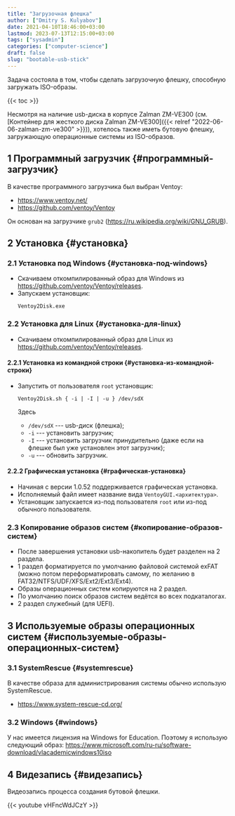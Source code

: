 ```yaml
---
title: "Загрузочная флешка"
author: ["Dmitry S. Kulyabov"]
date: 2021-04-10T18:46:00+03:00
lastmod: 2023-07-13T12:15:00+03:00
tags: ["sysadmin"]
categories: ["computer-science"]
draft: false
slug: "bootable-usb-stick"
---
```


Задача состояла в том, чтобы сделать загрузочную флешку, способную загружать ISO-образы.

<!--more-->

{{< toc >}}

Несмотря на наличие usb-диска в корпусе Zalman ZM-VE300 (см. [Контейнер для жесткого диска Zalman ZM-VE300]({{< relref "2022-06-06-zalman-zm-ve300" >}})), хотелось также иметь бутовую флешку, загружающую операционные системы из ISO-образов.


## <span class="section-num">1</span> Программный загрузчик {#программный-загрузчик}

В качестве программного загрузчика был выбран Ventoy:

-   <https://www.ventoy.net/>
-   <https://github.com/ventoy/Ventoy>

Он основан на загрузчике `grub2` (<https://ru.wikipedia.org/wiki/GNU_GRUB>).


## <span class="section-num">2</span> Установка {#установка}


### <span class="section-num">2.1</span> Установка под Windows {#установка-под-windows}

-   Скачиваем откомпилированный образ для Windows из <https://github.com/ventoy/Ventoy/releases>.
-   Запускаем установщик:
    ```shell
    Ventoy2Disk.exe
    ```


### <span class="section-num">2.2</span> Установка для Linux {#установка-для-linux}

-   Скачиваем откомпилированный образ для Linux из <https://github.com/ventoy/Ventoy/releases>.


#### <span class="section-num">2.2.1</span> Установка из командной строки {#установка-из-командной-строки}

-   Запустить от пользователя `root` установщик:
    ```shell
    Ventoy2Disk.sh { -i | -I | -u } /dev/sdX
    ```
    Здесь

    -   `/dev/sdX` --- usb-диск (флешка);
    -   `-i` --- установить загрузчик;
    -   `-I` --- установить загрузчик принудительно (даже если на флешке был уже установлен этот загрузчик);
    -   `-u` --- обновить загрузчик.


#### <span class="section-num">2.2.2</span> Графическая установка {#графическая-установка}

-   Начиная с версии 1.0.52 поддерживается графическая установка.
-   Исполняемый файл имеет название вида `VentoyGUI.<архитектура>`.
-   Установщик запускается из-под пользователя `root` или из-под обычного пользователя.


### <span class="section-num">2.3</span> Копирование образов систем {#копирование-образов-систем}

-   После завершения установки usb-накопитель будет разделен на 2 раздела.
-   1 раздел форматируется по умолчанию файловой системой exFAT (можно потом переформатировать самому, по желанию в FAT32/NTFS/UDF/XFS/Ext2/Ext3/Ext4).
-   Образы операционных систем копируются на 2 раздел.
-   По умолчанию поиск образов систем ведётся во всех подкаталогах.
-   2 раздел служебный (для UEFI).


## <span class="section-num">3</span> Используемые образы операционных систем {#используемые-образы-операционных-систем}


### <span class="section-num">3.1</span> SystemRescue {#systemrescue}

В качестве образа для администрирования системы обычно использую SystemRescue.

-   <https://www.system-rescue-cd.org/>


### <span class="section-num">3.2</span> Windows {#windows}

У нас имеется лицензия на Windows for Education. Поэтому я использую следующий образ:
<https://www.microsoft.com/ru-ru/software-download/vlacademicwindows10iso>


## <span class="section-num">4</span> Видезапись {#видезапись}

Видеозапись процесса создания бутовой флешки.

{{< youtube vHFncWdJCzY >}}
